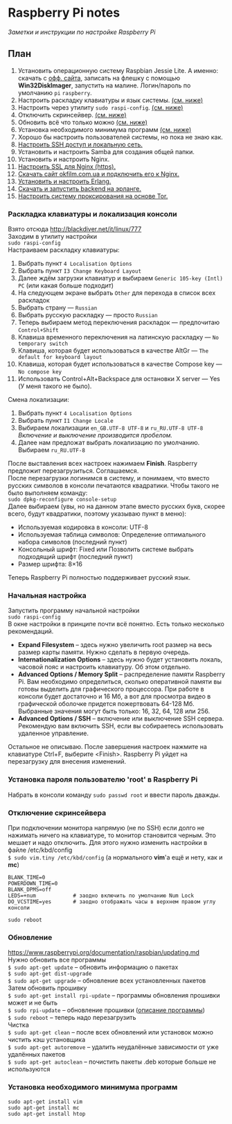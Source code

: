 # Raspberry Pi notes
_Заметки и инструкции по настройке Raspberry Pi_

## План
1. Установить операционную систему Raspbian Jessie Lite. А именно: скачать с [офф. сайта](https://www.raspberrypi.org/downloads/raspbian/), записать на флешку с помощью **Win32DiskImager**, запустить на малине. Логин/пароль по умолчанию `pi` `raspberry`.
2. Настроить раскладку клавиатуры и язык системы. [(см. ниже)](#Раскладка-клавиатуры-и-локализация-консоли)
3. Настроить через утилиту `sudo raspi-config`. [(см. ниже)](#Начальная-настройка)
4. Отключить скринсейвер. [(см. ниже)](#Отключение-скринсейвера)
5. Обновить всё что только можно [(см. ниже)](#Обновление)
6. Установка необходимого минимума программ [(см. ниже)](#Установка-необходимого-минимума-программ)
6. Хорошо бы настроить пользователей системы, но пока не знаю как.
7. [Настроить SSH доступ и локальную сеть.](SSH.md)
8. Установить и настроить Samba для создания общей папки.
9. Установить и настроить Nginx.
10. [Настроить SSL для Nginx (https).](SSL%20(https).md)
11. [Скачать сайт okfilm.com.ua и подключить его к Nginx.](https://github.com/ZatolokinPavel/okfilm)
12. [Установить и настроить Erlang.](Erlang.md)
13. [Скачать и запустить backend на эрланге.](https://github.com/ZatolokinPavel/raspberry_server)
14. [Настроить систему проксирования на основе Tor.](TOR%20proxy.md)

### Раскладка клавиатуры и локализация консоли
Взято отсюда http://blackdiver.net/it/linux/777  
Заходим в утилиту настройки  
`sudo raspi-config`  
Настраиваем раскладку клавиатуры:
1. Выбрать пункт `4 Localisation Options`
2. Выбрать пункт `I3 Change Keyboard Layout`
3. Далее ждём загрузки клавиатур и выбираем `Generic 105-key (Intl) PC` (или какая больше подходит)
4. На следующем экране выбрать `Other` для перехода в список всех раскладок
5. Выбрать страну — `Russian`
6. Выбрать русскую раскладку — просто `Russian`
7. Теперь выбираем метод переключения раскладок — предпочитаю `Control+Shift`
8. Клавиша временного переключения на латинскую раскладку — `No temporary switch`
9. Клавиша, которая будет использоваться в качестве AltGr — `The default for keyboard layout`
10. Клавиша, которая будет использоваться в качестве Compose key — `No compose key`
11. Использовать Control+Alt+Backspace для остановки X server — Yes (У меня такого не было).

Смена локализации:
1. Выбрать пункт `4 Localisation Options`
2. Выбрать пункт `I1 Change Locale`
3. Выбираем локализации `en_GB.UTF-8 UTF-8` и `ru_RU.UTF-8 UTF-8`  
   _Включение и выключение производится пробелом._
4. Далее нам предложат выбрать локализацию по умолчанию. Выбираем `ru_RU.UTF-8`

После выставления всех настроек нажимаем **Finish**. Raspberry предложит перезагрузиться. Соглашаемся.  
После перезагрузки логинимся в систему, и понимаем, что вместо русских символов в консоли печатаются квадратики. Чтобы такого не было выполняем команду:  
`sudo dpkg-reconfigure console-setup`  
Далее выбираем (увы, но на данном этапе вместо русских букв, скорее всего, будут квадратики, поэтому указываю пункт в меню):
* Используемая кодировка в консоли: UTF-8
* Используемая таблица символов: Определение оптимального набора символов (последний пункт)
* Консольный шрифт: Fixed или Позволить системе выбрать подходящий шрифт (последний пункт)
* Размер шрифта: 8×16

Теперь Raspberry Pi полностью поддерживает русский язык.


### Начальная настройка
Запустить программу начальной настройки  
`sudo raspi-config`  
В окне настройки в принципе почти всё понятно. Есть только несколько рекомендаций.
* **Expand Filesystem** – здесь нужно увеличить root размер на весь размер карты памяти. Нужно сделать в первую очередь.
* **Internationalization Options** – здесь нужно будет установить локаль, часовой пояс и настроить клавиатуру. Об этом отдельно.
* **Advanced Options / Memory Split** – распределение памяти Raspberry Pi. Вам необходимо определиться, сколько оперативной памяти вы готовы выделить для графического процессора. При работе в консоли будет достаточно и 16 Мб, а вот для просмотра видео в графической оболочке придется пожертвовать 64-128 Мб. Выбранные значения могут быть только: 16, 32, 64, 128 или 256.
* **Advanced Options / SSH** – включение или выключение SSH сервера. Рекомендую вам включить SSH, если вы собираетесь использовать удаленное управление.

Остальное не описываю. После завершения настроек нажмите на клавиатуре Ctrl+F, выберите \<Finish\>. Raspberry Pi уйдет на перезагрузку для внесения изменений.

### Установка пароля пользователю 'root' в Raspberry Pi
Набрать в консоли команду `sudo passwd root` и ввести пароль дважды.

### Отключение скринсейвера
При подключении монитора напрямую (не по SSH) если долго не нажимать ничего на клавиатуре, то монитор становится черным. Это мешает и надо отключить. Для этого нужно изменить настройки в файле /etc/kbd/config  
`$ sudo vim.tiny /etc/kbd/config` (а нормального **vim**'а ещё и нету, как и **mc**)
```
BLANK_TIME=0
POWERDOWN_TIME=0
BLANK_DPMS=off
LEDS=+num            # заодно включить по умолчанию Num Lock
DO_VCSTIME=yes       # заодно отображать часы в верхнем правом углу консоли
```
`sudo reboot`

### Обновление
https://www.raspberrypi.org/documentation/raspbian/updating.md  
Нужно обновить все программы  
`$ sudo apt-get update` – обновить информацию о пакетах  
`$ sudo apt-get dist-upgrade`  
`$ sudo apt-get upgrade` – обновление всех установленных пакетов  
Затем обновить прошивку  
`$ sudo apt-get install rpi-update` – программы обновления прошивки может и не быть  
`$ sudo rpi-update` – обновление прошивки ([описание программы](https://github.com/Hexxeh/rpi-update))  
`$ sudo reboot` – теперь надо перезагрузить  
Чистка  
`$ sudo apt-get clean` – после всех обновлений или установок можно чистить кэш установщика  
`$ sudo apt-get autoremove` – удалить неудалённые зависимости от уже удалённых пакетов  
`$ sudo apt-get autoclean` – почистить пакеты .deb которые больше не используются

### Установка необходимого минимума программ
`sudo apt-get install vim`  
`sudo apt-get install mc`  
`sudo apt-get install htop`  
